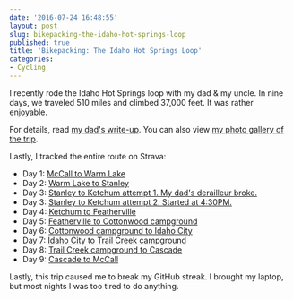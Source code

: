 ```yaml
---
date: '2016-07-24 16:48:55'
layout: post
slug: bikepacking-the-idaho-hot-springs-loop
published: true
title: 'Bikepacking: The Idaho Hot Springs Loop'
categories:
- Cycling
---
```


I recently rode the Idaho Hot Springs loop with my dad & my uncle. In nine days, we traveled 510 miles and climbed 37,000 feet. It was rather enjoyable.

For details, read [my dad's write-up](http://www.shallowcogitations.com/2016/07/my-brother-my-son-and-i-went-for-bike.html). You can also view [my photo gallery of the trip](/photos/idaho_hot_springs_loop_2016/).


Lastly, I tracked the entire route on Strava:

- Day 1: [McCall to Warm Lake](https://www.strava.com/activities/643300842)
- Day 2: [Warm Lake to Stanley](https://www.strava.com/activities/643309395)
- Day 3: [Stanley to Ketchum attempt 1. My dad's derailleur broke.](https://www.strava.com/activities/644456557)
- Day 3: [Stanley to Ketchum attempt 2. Started at 4:30PM.](https://www.strava.com/activities/644620353)
- Day 4: [Ketchum to Featherville](https://www.strava.com/activities/645741702)
- Day 5: [Featherville to Cottonwood campground](https://www.strava.com/activities/648043357)
- Day 6: [Cottonwood campground to Idaho City](https://www.strava.com/activities/648043347)
- Day 7: [Idaho City to Trail Creek campground](https://www.strava.com/activities/649832096)
- Day 8: [Trail Creek campground to Cascade](https://www.strava.com/activities/649947406)
- Day 9: [Cascade to McCall](https://www.strava.com/activities/651066414)


Lastly, this trip caused me to break my GitHub streak. I brought my laptop, but most nights I was too tired to do anything.

